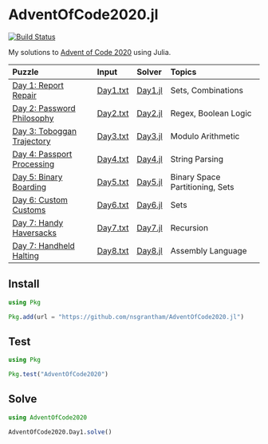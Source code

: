 # AdventOfCode2020.jl

[![Build Status](https://github.com/nsgrantham/AdventOfCode2020.jl/actions/workflows/CI.yml/badge.svg?branch=main)](https://github.com/nsgrantham/AdventOfCode2020.jl/actions/workflows/CI.yml?query=branch%3Amain)

My solutions to [Advent of Code 2020](https://adventofcode.com/2020) using Julia.

| Puzzle                                                              | Input                         | Solver                     | Topics                          |
|:--------------------------------------------------------------------|:------------------------------|:---------------------------|:--------------------------------|
| [Day 1: Report Repair](https://adventofcode.com/2020/day/1)         | [Day1.txt](./data/Day1.txt)   | [Day1.jl](./src/Day1.jl)   | Sets, Combinations              |
| [Day 2: Password Philosophy](https://adventofcode.com/2020/day/2)   | [Day2.txt](./data/Day2.txt)   | [Day2.jl](./src/Day2.jl)   | Regex, Boolean Logic            |
| [Day 3: Toboggan Trajectory](https://adventofcode.com/2020/day/3)   | [Day3.txt](./data/Day3.txt)   | [Day3.jl](./src/Day3.jl)   | Modulo Arithmetic               |
| [Day 4: Passport Processing](https://adventofcode.com/2020/day/4)   | [Day4.txt](./data/Day4.txt)   | [Day4.jl](./src/Day4.jl)   | String Parsing                  |
| [Day 5: Binary Boarding](https://adventofcode.com/2020/day/5)       | [Day5.txt](./data/Day5.txt)   | [Day5.jl](./src/Day5.jl)   | Binary Space Partitioning, Sets |
| [Day 6: Custom Customs](https://adventofcode.com/2020/day/6)        | [Day6.txt](./data/Day6.txt)   | [Day6.jl](./src/Day6.jl)   | Sets                            |
| [Day 7: Handy Haversacks](https://adventofcode.com/2020/day/7)      | [Day7.txt](./data/Day7.txt)   | [Day7.jl](./src/Day7.jl)   | Recursion                       |
| [Day 7: Handheld Halting](https://adventofcode.com/2020/day/8)      | [Day8.txt](./data/Day8.txt)   | [Day8.jl](./src/Day8.jl)   | Assembly Language               |

## Install

```julia
using Pkg

Pkg.add(url = "https://github.com/nsgrantham/AdventOfCode2020.jl")
```

## Test

```julia
using Pkg

Pkg.test("AdventOfCode2020")
```

## Solve

```julia
using AdventOfCode2020

AdventOfCode2020.Day1.solve()
```
